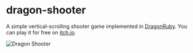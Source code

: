 # dragon-shooter

A simple vertical-scrolling shooter game implemented in [DragonRuby](https://dragonruby.org). You can play it for free on [itch.io](https://pusewicz.itch.io/dragon-shooter).

![Dragon Shooter](https://user-images.githubusercontent.com/940/183634494-6562de48-a169-4168-9e38-f953f78f5786.jpeg)
